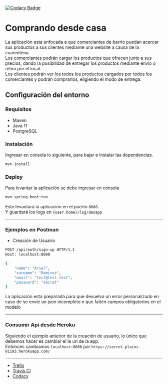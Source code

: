 [![Codacy Badge](https://api.codacy.com/project/badge/Grade/c34b463b63b940c58212cf65b7662f48)](https://app.codacy.com/gh/DesApp-GrupoE/backend?utm_source=github.com&utm_medium=referral&utm_content=DesApp-GrupoE/backend&utm_campaign=Badge_Grade_Dashboard)  
   
<h1>Comprando desde casa</h1>  
  
La aplicación esta enfocada a que comerciantes de barrio puedan acercar sus productos a sus clientes 
mediante una website a causa de la cuarentena.   
Los comerciantes podrán cargar los productos que ofrecen junto a sus precios, dando la posibilidad de entregar los 
productos mediante envio o retiro por el local.  
Los clientes podrán ver los todos los productos cargados por todos los comerciantes y podrán comprarlos, eligiendo el 
modo de entrega.  
  
<h2>Configuración del entorno</h2>    
  
<h3>Requisitos</h3>      
  
* Maven
* Java 11
* PostgreSQL   
  
  
<h3>Instalación</h3>  
  
Ingresar en consola lo siguiente, para bajar e instalar las dependencias.  
```bash
mvn install
```  
    
<h3>Deploy</h3>  
  
Para levantar la aplicación se debe ingresar en consola  
```bash  
mvn spring-boot:run
```  
Esto levantará la aplicación en el puerto `8080`.  
Y guardará los logs en `{user.home}/log/desapp`
    
---  

  
<h3>Ejemplos en Postman</h3>  
  
* Creación de Usuario
```bash
POST /api/auth/sign-up HTTP/1.1
Host: localhost:8080

{
	"name": "Ariel",
	"surname": "Ramirez",
	"email": "test@test.test",
	"password": "secret"
}
```         
  
La aplicación esta preparada para que devuelva un error personalizado en caso de se envíe un json incompleto o 
que falten campos obligatorios en el modelo  
  
---  
   
<h3>Consumir Api desde Heroku</h3>  
  
Siguiendo el ejemplo anterior de la creación de usuario, lo único que debemos hacer es cambiar el la url de la app.  
Entonces cambiamos `localhost:8080` por `https://secret-plains-01193.herokuapp.com/`   
   
---     

* [Trello](https://trello.com/b/P3cJGcJx/comprando-en-casa) 
* [Travis CI](https://travis-ci.com/github/DesApp-GrupoE/backend)
* [Codacy](https://app.codacy.com/gh/DesApp-GrupoE)
